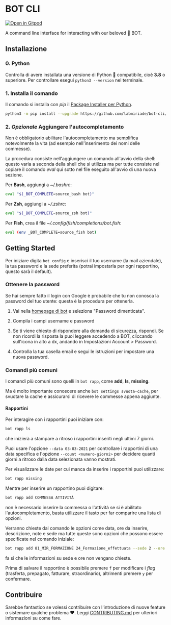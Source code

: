 # BOT CLI

[![Open in Gitpod](https://gitpod.io/button/open-in-gitpod.svg)](https://gitpod.io/#https://github.com/labmiriade/bot-cli)

A command line interface for interacting with our beloved 🐷 BOT.

## Installazione

### 0. Python

Controlla di avere installata una versione di Python 🐍 compatibile, cioè **3.8** o superiore.
Per controllare esegui `python3 --version` nel terminale.

### 1. Installa il comando

Il comando si installa con *pip* il [Package Installer per Python](https://pypi.org/project/pip/).

```sh
python3 -m pip install --upgrade https://github.com/labmiriade/bot-cli/releases/latest/download/bot_cli-1.1.0-py3-none-any.whl
```

### 2. _Opzionale_ Aggiungere l'autocompletamento

Non è obbligatorio abilitare l'autocompletamento ma semplifica notevolmente la vita (ad esempio nell'inserimento
dei nomi delle commesse).

La procedura consiste nell'aggiungere un comando all'avvio della shell: questo varia a seconda della
shell che si utilizza ma per tutte consiste nel copiare il comando _eval_ qui sotto nel file eseguito
all'avvio di una nuova sezione.

Per **Bash**, aggiungi a _~/.bashrc_:

```sh
eval "$(_BOT_COMPLETE=source_bash bot)"
```

Per **Zsh**, aggiungi a _~/.zshrc_:

```sh
eval "$(_BOT_COMPLETE=source_zsh bot)"
```

Per **Fish**, crea il file _~/.config/fish/completions/bot.fish_:

```sh
eval (env _BOT_COMPLETE=source_fish bot)
```

## Getting Started

Per iniziare digita `bot config` e inserisci il tuo username (la mail aziendale), la tua password
e la sede preferita (potrai impostarla per ogni rapportino, questo sarà il default).

### Ottenere la password

Se hai sempre fatto il login con Google è probabile che tu non conosca la password del tuo utente:
questa è la procedura per ottenerla.

1. Vai nella [homepage di bot](https://bot.miriade.it) e seleziona "Password dimenticata".

2. Compila i campi username e password

3. Se ti viene chiesto di rispondere alla domanda di sicurezza, rispondi. Se non ricordi la risposta
la puoi leggere accedendo a BOT, cliccando sull'icona in alto a dx, andando in Impostazioni Account >
Password.

4. Controlla la tua casella email e segui le istruzioni per impostare una nuova password.

### Comandi più comuni

I comandi più comuni sono quelli in `bot rapp`, come **add**, **ls**, **missing**.

Ma è molto importante conoscere anche `bot settings svuota-cache`, per svuotare la cache e assicurarsi
di ricevere le commesse appena aggiunte.

#### Rapportini

Per interagire con i rapportini puoi iniziare con:

```sh
bot rapp ls
```

che inizierà a stampare a ritroso i rapportini inseriti negli ultimi 7 giorni.

Puoi usare l'opzione `--data 03-03-2021` per controllare i rapportini di una data specifica
e l'opzione `--count <numero-giorni>` per decidere quanti giorni a ritroso dalla data selezionata
vanno mostrati.

Per visualizzare le date per cui manca da inserire i rapportini puoi utilizzare:

```sh
bot rapp missing
```

Mentre per inserire un rapportino puoi digitare:

```sh
bot rapp add COMMESSA ATTIVITÀ
```

non è necessario inserire la commessa o l'attività se si è abilitato l'autocompletamento, basta utilizzare il tasto
_<tab>_ per far comparire una lista di opzioni.

Verranno chieste dal comando le opzioni come data, ore da inserire, descrizione, note e sede ma tutte queste sono
opzioni che possono essere specificate nel comando iniziale:

```sh
bot rapp add 81_MIR_FORMAZIONE 24_Formazione_effettuata --sede 2 --ore 4
```

fa sì che le informazioni su sede e ore non vengano chieste.

Prima di salvare il rapportino è possibile premere `f` per modificare i _flag_ (trasferta, prepagato, fatturare,
straordinario), altrimenti premere `y` per confermare.

## Contribuire

Sarebbe fantastico se volessi contribuire con l'introduzione di nuove feature o sistemare qualche problema ❤️.
Leggi [CONTRIBUTING.md](/CONTRIBUTING.md) per ulteriori informazioni su come fare.
